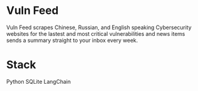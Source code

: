 # Vuln Feed
Vuln Feed scrapes Chinese, Russian, and English speaking Cybersecurity websites for the lastest and most critical vulnerabilities and news items sends a summary straight to your inbox every week.

# Stack
Python
SQLite
LangChain